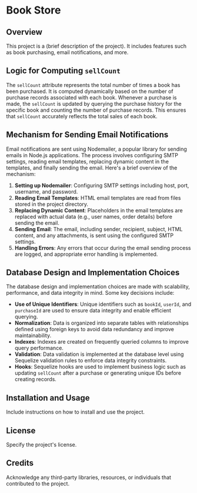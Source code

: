 # Book Store

## Overview
This project is a (brief description of the project). It includes features such as book purchasing, email notifications, and more.

## Logic for Computing `sellCount`
The `sellCount` attribute represents the total number of times a book has been purchased. It is computed dynamically based on the number of purchase records associated with each book. Whenever a purchase is made, the `sellCount` is updated by querying the purchase history for the specific book and counting the number of purchase records. This ensures that `sellCount` accurately reflects the total sales of each book.

## Mechanism for Sending Email Notifications
Email notifications are sent using Nodemailer, a popular library for sending emails in Node.js applications. The process involves configuring SMTP settings, reading email templates, replacing dynamic content in the templates, and finally sending the email. Here's a brief overview of the mechanism:
1. **Setting up Nodemailer**: Configuring SMTP settings including host, port, username, and password.
2. **Reading Email Templates**: HTML email templates are read from files stored in the project directory.
3. **Replacing Dynamic Content**: Placeholders in the email templates are replaced with actual data (e.g., user names, order details) before sending the email.
4. **Sending Email**: The email, including sender, recipient, subject, HTML content, and any attachments, is sent using the configured SMTP settings.
5. **Handling Errors**: Any errors that occur during the email sending process are logged, and appropriate error handling is implemented.

## Database Design and Implementation Choices
The database design and implementation choices are made with scalability, performance, and data integrity in mind. Some key decisions include:
- **Use of Unique Identifiers**: Unique identifiers such as `bookId`, `userId`, and `purchaseId` are used to ensure data integrity and enable efficient querying.
- **Normalization**: Data is organized into separate tables with relationships defined using foreign keys to avoid data redundancy and improve maintainability.
- **Indexes**: Indexes are created on frequently queried columns to improve query performance.
- **Validation**: Data validation is implemented at the database level using Sequelize validation rules to enforce data integrity constraints.
- **Hooks**: Sequelize hooks are used to implement business logic such as updating `sellCount` after a purchase or generating unique IDs before creating records.

## Installation and Usage
Include instructions on how to install and use the project.

## License
Specify the project's license.

## Credits
Acknowledge any third-party libraries, resources, or individuals that contributed to the project.

